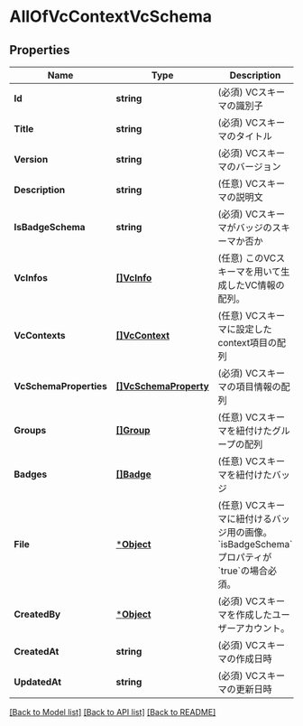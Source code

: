 # AllOfVcContextVcSchema

## Properties
Name | Type | Description | Notes
------------ | ------------- | ------------- | -------------
**Id** | **string** | (必須) VCスキーマの識別子 | [default to null]
**Title** | **string** | (必須) VCスキーマのタイトル | [default to null]
**Version** | **string** | (必須) VCスキーマのバージョン | [default to null]
**Description** | **string** | (任意) VCスキーマの説明文 | [default to null]
**IsBadgeSchema** | **string** | (必須) VCスキーマがバッジのスキーマか否か | [optional] [default to false]
**VcInfos** | [**[]VcInfo**](VcInfo.md) | (任意) このVCスキーマを用いて生成したVC情報の配列。 | [optional] [default to null]
**VcContexts** | [**[]VcContext**](VcContext.md) | (任意) VCスキーマに設定したcontext項目の配列 | [optional] [default to null]
**VcSchemaProperties** | [**[]VcSchemaProperty**](VcSchemaProperty.md) | (必須) VCスキーマの項目情報の配列 | [optional] [default to null]
**Groups** | [**[]Group**](Group.md) | (任意) VCスキーマを紐付けたグループの配列 | [optional] [default to null]
**Badges** | [**[]Badge**](Badge.md) | (任意) VCスキーマを紐付けたバッジ | [optional] [default to null]
**File** | [***Object**](.md) | (任意) VCスキーマに紐付けるバッジ用の画像。&#x60;isBadgeSchema&#x60;プロパティが&#x60;true&#x60;の場合必須。 | [optional] [default to null]
**CreatedBy** | [***Object**](.md) | (必須) VCスキーマを作成したユーザーアカウント。 | [default to null]
**CreatedAt** | **string** | (必須) VCスキーマの作成日時 | [default to null]
**UpdatedAt** | **string** | (必須) VCスキーマの更新日時 | [default to null]

[[Back to Model list]](../README.md#documentation-for-models) [[Back to API list]](../README.md#documentation-for-api-endpoints) [[Back to README]](../README.md)

